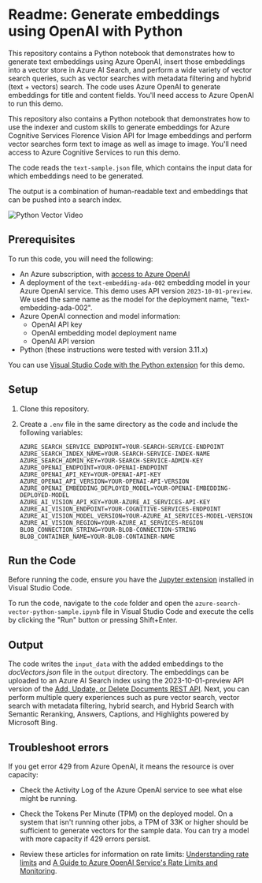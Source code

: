 # Readme: Generate embeddings using OpenAI with Python

This repository contains a Python notebook that demonstrates how to generate text embeddings using Azure OpenAI, insert those embeddings into a vector store in Azure AI Search, and perform a wide variety of vector search queries, such as vector searches with metadata filtering and hybrid (text + vectors) search. The code uses Azure OpenAI to generate embeddings for title and content fields. You'll need access to Azure OpenAI to run this demo.

This repository also contains a Python notebook that demonstrates how to use the indexer and custom skills to generate embeddings for Azure Cognitive Services Florence Vision API for Image embeddings and perform vector searches form text to image as well as image to image. You'll need access to Azure Cognitive Services to run this demo.

The code reads the `text-sample.json` file, which contains the input data for which embeddings need to be generated.

The output is a combination of human-readable text and embeddings that can be pushed into a search index.

![Python Vector Video](https://github.com/Azure/cognitive-search-vector-pr/blob/main/demo-python/data/images/python-vector-video.gif?raw=true)

## Prerequisites

To run this code, you will need the following:

- An Azure subscription, with [access to Azure OpenAI](https://aka.ms/oai/access)
- A deployment of the `text-embedding-ada-002` embedding model in your Azure OpenAI service. This demo uses API version `2023-10-01-preview`. We used the same name as the model for the deployment name, "text-embedding-ada-002".
- Azure OpenAI connection and model information:
  - OpenAI API key
  - OpenAI embedding model deployment name
  - OpenAI API version
- Python (these instructions were tested with version 3.11.x)

You can use [Visual Studio Code with the Python extension](https://code.visualstudio.com/docs/python/python-tutorial) for this demo.

## Setup

1. Clone this repository.

1. Create a `.env` file in the same directory as the code and include the following variables:

   ```plaintext
   AZURE_SEARCH_SERVICE_ENDPOINT=YOUR-SEARCH-SERVICE-ENDPOINT
   AZURE_SEARCH_INDEX_NAME=YOUR-SEARCH-SERVICE-INDEX-NAME
   AZURE_SEARCH_ADMIN_KEY=YOUR-SEARCH-SERVICE-ADMIN-KEY
   AZURE_OPENAI_ENDPOINT=YOUR-OPENAI-ENDPOINT
   AZURE_OPENAI_API_KEY=YOUR-OPENAI-API-KEY
   AZURE_OPENAI_API_VERSION=YOUR-OPENAI-API-VERSION
   AZURE_OPENAI_EMBEDDING_DEPLOYED_MODEL=YOUR-OPENAI-EMBEDDING-DEPLOYED-MODEL
   AZURE_AI_VISION_API_KEY=YOUR-AZURE_AI_SERVICES-API-KEY
   AZURE_AI_VISION_ENDPOINT=YOUR-COGNITIVE-SERVICES-ENDPOINT
   AZURE_AI_VISION_MODEL_VERSION=YOUR-AZURE_AI_SERVICES-MODEL-VERSION
   AZURE_AI_VISION_REGION=YOUR-AZURE_AI_SERVICES-REGION
   BLOB_CONNECTION_STRING=YOUR-BLOB-CONNECTION-STRING
   BLOB_CONTAINER_NAME=YOUR-BLOB-CONTAINER-NAME
   ```

## Run the Code

Before running the code, ensure you have the [Jupyter extension](https://marketplace.visualstudio.com/items?itemName=ms-toolsai.jupyter) installed in Visual Studio Code.

To run the code, navigate to the `code` folder and open the `azure-search-vector-python-sample.ipynb` file in Visual Studio Code and execute the cells by clicking the "Run" button or pressing Shift+Enter.

## Output

The code writes the `input_data` with the added embeddings to the _docVectors.json_ file in the `output` directory. The embeddings can be uploaded to an Azure AI Search index using the 2023-10-01-preview API version of the [Add, Update, or Delete Documents REST API](https://learn.microsoft.com/rest/api/searchservice/preview-api/add-update-delete-documents). Next, you can perform multiple query experiences such as pure vector search, vector search with metadata filtering, hybrid search, and Hybrid Search with Semantic Reranking, Answers, Captions, and Highlights powered by Microsoft Bing.

## Troubleshoot errors

If you get error 429 from Azure OpenAI, it means the resource is over capacity:

- Check the Activity Log of the Azure OpenAI service to see what else might be running.

- Check the Tokens Per Minute (TPM) on the deployed model. On a system that isn't running other jobs, a TPM of 33K or higher should be sufficient to generate vectors for the sample data. You can try a model with more capacity if 429 errors persist.

- Review these articles for information on rate limits: [Understanding rate limits](https://learn.microsoft.com/azure/ai-services/openai/how-to/quota?tabs=rest#understanding-rate-limits) and [A Guide to Azure OpenAI Service's Rate Limits and Monitoring](https://clemenssiebler.com/posts/understanding-azure-openai-rate-limits-monitoring/).
